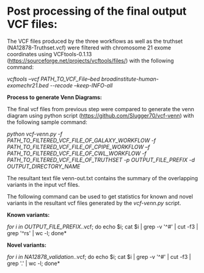 # Post processing of the final output VCF files:
The VCF files produced by the three workflows as well as the truthset (NA12878-Truthset.vcf) were filtered with chromosome 21 exome coordinates using VCFtools-0.1.13 (https://sourceforge.net/projects/vcftools/files/) with the following command:   

*vcftools –vcf PATH_TO_VCF_File–bed broadinstitute-human-exomechr21.bed --recode –keep-INFO-all*

**Process to generate Venn Diagrams:**

The final vcf files from previous step were compared to generate the venn diagram using python script (https://github.com/Slugger70/vcf-venn) with the following sample command:

*python vcf-venn.py -f PATH_TO_FILTERED_VCF_FILE_OF_GALAXY_WORKFLOW -f PATH_TO_FILTERED_VCF_FILE_OF_CPIPE_WORKFLOW –f PATH_TO_FILTERED_VCF_FILE_OF_CWL_WORKFLOW -f PATH_TO_FILTERED_VCF_FILE_OF_TRUTHSET -p OUTPUT_FILE_PREFIX -d OUTPUT_DIRECTORY_NAME*

The resultant text file venn-out.txt contains the summary of the overlapping variants in the input vcf files.

The following command can be used to get statistics for known and novel variants in the resultant vcf files generated by the *vcf-venn.py* script.
    
**Known variants:**
      
*for i in OUTPUT_FILE_PREFIX.*.vcf; do echo $i; cat $i | grep -v '^#' | cut -f3 | grep '^rs' | wc -l; done*
   
**Novel variants:**
   
*for i in NA12878_validation.*.vcf; do echo $i; cat $i | grep -v '^#' | cut -f3 | grep '\.' | wc -l; done*
